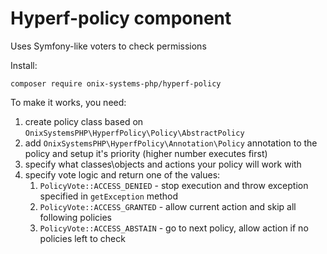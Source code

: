 # Hyperf-policy component

Uses Symfony-like voters to check permissions

Install:
```shell script
composer require onix-systems-php/hyperf-policy
```

To make it works, you need:
1. create policy class based on `OnixSystemsPHP\HyperfPolicy\Policy\AbstractPolicy`
2. add `OnixSystemsPHP\HyperfPolicy\Annotation\Policy` annotation to the policy and setup it's priority (higher number executes first)
3. specify what classes\objects and actions your policy will work with
4. specify vote logic and return one of the values:
   1. `PolicyVote::ACCESS_DENIED` - stop execution and throw exception specified in `getException` method
   2. `PolicyVote::ACCESS_GRANTED` - allow current action and skip all following policies
   3. `PolicyVote::ACCESS_ABSTAIN` - go to next policy, allow action if no policies left to check
